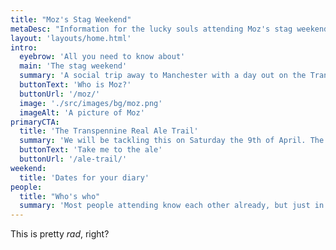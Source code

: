 ```yaml
---
title: "Moz's Stag Weekend"
metaDesc: "Information for the lucky souls attending Moz's stag weekend in April 2022"
layout: 'layouts/home.html'
intro:
  eyebrow: 'All you need to know about'
  main: 'The stag weekend'
  summary: 'A social trip away to Manchester with a day out on the Transpennine Real Ale Trail'
  buttonText: 'Who is Moz?'
  buttonUrl: '/moz/'
  image: './src/images/bg/moz.png'
  imageAlt: 'A picture of Moz'
primaryCTA:
  title: 'The Transpennine Real Ale Trail'
  summary: 'We will be tackling this on Saturday the 9th of April. The ale trail visits eight pubs at or very close to railway stations between Batley and Stalybridge.'
  buttonText: 'Take me to the ale'
  buttonUrl: '/ale-trail/'
weekend:
  title: 'Dates for your diary'
people:
  title: "Who's who"
  summary: 'Most people attending know each other already, but just in case and to account for ageing...'
---
```


This is pretty _rad_, right?
